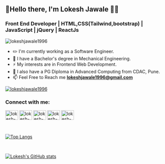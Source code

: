 ## 👋Hello there, I'm Lokesh Jawale 🙋‍♂️</h1>

<h3 align="left">Front End Developer  |  HTML,CSS(Tailwind,bootstrap)  |  JavaScript  | jQuery | ReactJs</h3>

<p align="left"> <img src="https://komarev.com/ghpvc/?username=lokeshjawale1996&label=Profile%20views&color=0e75b6&style=flat" alt="lokeshjawale1996" /> </p>

- ✏️ I'm currently working as a Software Engineer.
- 💼 I have a Bachelor's degree in Mechanical Engineering.
- ⚡ My interests are in Frontend Web Development.
- 💼 I also have a PG Diploma in Advanced Computing from CDAC, Pune.
- 📫 Feel Free to Reach me **lokeshjawale1996@gmail.com**

<p align="left"> <a href="https://github.com/ryo-ma/github-profile-trophy"><img src="https://github-profile-trophy.vercel.app/?username=lokeshjawale1996" alt="lokeshjawale1996" /></a> </p>

<h3 align="left">Connect with me:</h3>
<p align="left">
<a href="https://www.linkedin.com/in/lokesh-jawale-41a223192/" target="blank"><img align="center" src="https://upload.wikimedia.org/wikipedia/commons/thumb/f/f8/LinkedIn_icon_circle.svg/2048px-LinkedIn_icon_circle.svg.png" alt="lokesh-jawale" height="30" width="40" /></a>
<a href="https://www.instagram.com/_lokesh_jawale/" target="blank"><img align="center" src="https://upload.wikimedia.org/wikipedia/commons/thumb/e/e7/Instagram_logo_2016.svg/480px-Instagram_logo_2016.svg.png" alt="lokesh-instagram" height="30" width="40" /></a>
 <a href="https://www.hackerrank.com/lokeshjawale1996" target="blank"><img align="center" src="https://upload.wikimedia.org/wikipedia/commons/6/65/HackerRank_logo.png" alt="lokesh-hackerrank" height="30" width="40" /></a>
 <a href="https://www.facebook.com/lokesh.jawale.98/" target="blank"><img align="center" src="https://www.kindpng.com/picc/m/57-571745_facebook-logo-circle-email-signature-facebook-icon-small.png" alt="lokesh-facebook" height="30" width="40" /></a>
<a href="https://twitter.com/lokesh_jawale" target="blank"><img align="center" src="https://1000logos.net/wp-content/uploads/2021/04/Twitter-logo.png" alt="lokesh-twitter" height="30" width="40" /></a>

</p>
<br>

[![Top Langs](https://github-readme-stats.vercel.app/api/top-langs/?username=lokeshjawale1996&langs_count=8)](https://github.com/anuraghazra/github-readme-stats)

<br>

[![Lokesh's GitHub stats](https://github-readme-stats.vercel.app/api?username=lokeshjawale1996&hide=issues,contribs&count_private=true&show_icons=true&theme=tokyonight&include_all_commits=true&count_private=true)](https://github.com/anuraghazra/github-readme-stats)
